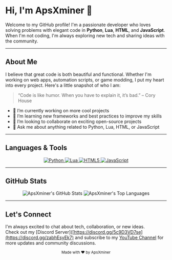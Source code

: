 <!-- Banner Section (Replace URL with your own banner image if you have one) -->

# Hi, I'm ApsXminer 👋

Welcome to my GitHub profile! I'm a passionate developer who loves solving problems with elegant code in **Python**, **Lua**, **HTML**, and **JavaScript**. When I'm not coding, I'm always exploring new tech and sharing ideas with the community.

---

## About Me

I believe that great code is both beautiful and functional. Whether I'm working on web apps, automation scripts, or game modding, I put my heart into every project. Here's a little snapshot of who I am:

> “Code is like humor. When you have to explain it, it’s bad.” – Cory House

- 🔭 I’m currently working on more cool projects
- 🌱 I’m learning new frameworks and best practices to improve my skills
- 👯 I’m looking to collaborate on exciting open-source projects
- 💬 Ask me about anything related to Python, Lua, HTML, or JavaScript

---

## Languages & Tools

<p align="center">
  <a href="https://www.python.org/">
    <img src="https://img.shields.io/badge/Python-3776AB?style=for-the-badge&logo=python&logoColor=white" alt="Python">
  </a>
  <a href="https://www.lua.org/">
    <img src="https://img.shields.io/badge/Lua-2C2D72?style=for-the-badge&logo=lua&logoColor=white" alt="Lua">
  </a>
  <a href="https://developer.mozilla.org/en-US/docs/Web/HTML">
    <img src="https://img.shields.io/badge/HTML-E34F26?style=for-the-badge&logo=html5&logoColor=white" alt="HTML5">
  </a>
  <a href="https://developer.mozilla.org/en-US/docs/Web/JavaScript">
    <img src="https://img.shields.io/badge/JavaScript-F7DF1E?style=for-the-badge&logo=javascript&logoColor=black" alt="JavaScript">
  </a>
</p>

---

## GitHub Stats

<div align="center">
  <img src="https://github-readme-stats.vercel.app/api?username=ApsXminer&show_icons=true&theme=radical" alt="ApsXminer's GitHub Stats" />
  <img src="https://github-readme-stats.vercel.app/api/top-langs/?username=ApsXminerIsCool&layout=compact&theme=radical" alt="ApsXminer's Top Languages" />
</div>

---

## Let's Connect

I'm always excited to chat about tech, collaboration, or new ideas.  
Check out my [Discord Server]([https://discord.gg/5c9D3VD7se](https://discord.gg/zabhEsyEk7) and subscribe to my [YouTube Channel](https://youtube.com/@not_aps_xd) for more updates and community discussions.


<div align="center">
  <sub>Made with ❤️ by ApsXminer</sub>
</div>
